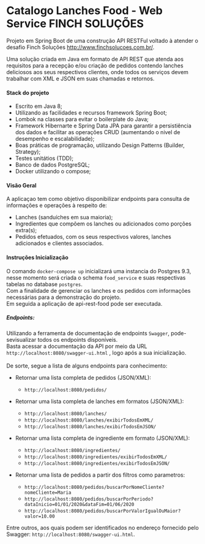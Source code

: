 # Catalogo Lanches Food - Web Service FINCH SOLUÇÕES
  Projeto em Spring Boot de uma construção API RESTFul voltado à atender o desafio Finch Soluções <link>http://www.finchsolucoes.com.br/.
   
  Uma solução criada em Java em formato de API REST que atenda aos requisitos para a recepção e/ou criação de pedidos contendo lanches deliciosos aos seus respectivos clientes, onde todos os serviços devem trabalhar com XML e JSON em suas chamadas e retornos.

 #### Stack do projeto
  - Escrito em Java 8;
  - Utilizando as facilidades e recursos framework Spring Boot;
  - Lombok na classes para evitar o boilerplate do Java;
  - Framework Hibernarte e Spring Data JPA para garantir a persistiência dos dados e facilitar as operações CRUD (aumentando o nivel de desempenho e escalabilidade);
  - Boas práticas de programação, utilizando Design Patterns (Builder, Strategy);
  - Testes unitátios (TDD);
  - Banco de dados PostgreSQL;
  - Docker utilizando o compose;
  
  #### Visão Geral
  
  A aplicaçao tem como objetivo disponibilizar endpoints para consulta de informações e operações à respeito de:
  - Lanches (sanduíches em sua maioria);
  - Ingredientes que compõem os lanches ou adicionados como porções extra(s);
  - Pedidos efetuados, com os seus respectivos valores, lanches adicionados e clientes associados. 
  
  #### Instruções Inicialização
  
 O comando ```docker-compose up``` inicializará uma instancia do Postgres 9.3, nesse momento será criada o schema ```food_service``` e suas respectivas tabelas no database ```postgres```.<br> 
 Com a finalidade de gerenciar os lanches e os pedidos com informações necessárias para a demonstração do projeto. <br> Em seguida a aplicação de api-rest-food pode ser executada.
  
  ##### Endpoints: 
  
  Utilizando a ferramenta de documentação de endpoints ```Swagger```, pode-sevisualizar todos os endpoints disponíveis.<br>
  Basta acessar a documentação da API por meio da URL `http://localhost:8080/swagger-ui.html` , logo após a sua inicialização. <br><br> 
  De sorte, segue a lista de alguns endpoints para conhecimento: 
  
  - Retornar uma lista completa de pedidos (JSON/XML):
    - `http://localhost:8080/pedidos/`

 - Retornar uma lista completa de lanches em formatos (JSON/XML):
   - `http://localhost:8080/lanches/`
   - `http://localhost:8080/lanches/exibirTodosEmXML/`
   - `http://localhost:8080/lanches/exibirTodosEmJSON/`
   
 - Retornar uma lista completa de ingrediente em formato (JSON/XML):
   - `http://localhost:8080/ingredientes/`
   - `http://localhost:8080/ingredientes/exibirTodosEmXML/`
   - `http://localhost:8080/ingredientes/exibirTodosEmJSON/`
   
 - Retornar uma lista de pedidos a partir dos filtros como parametros:   
     - `http://localhost:8080/pedidos/buscarPorNomeCliente?nomeCliente=Maria`
     - `http://localhost:8080/pedidos/buscarPorPeriodo?dataInicio=01/01/2020&dataFim=01/06/2020`
     - `http://localhost:8080/pedidos/buscarPorValorIgualOuMaior?valor=10.00`
     
 Entre outros, aos quais podem ser identificados no endereço fornecido pelo Swagger: `http://localhost:8080/swagger-ui.html`.